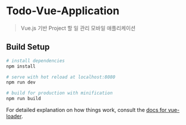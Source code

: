 # Todo-Vue-Application

> Vue.js 기반 Project
> 할 일 관리 모바일 애플리케이션

## Build Setup

``` bash
# install dependencies
npm install

# serve with hot reload at localhost:8080
npm run dev

# build for production with minification
npm run build
```

For detailed explanation on how things work, consult the [docs for vue-loader](http://vuejs.github.io/vue-loader).
